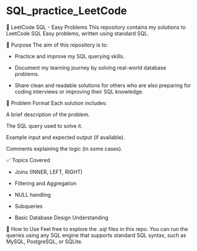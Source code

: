 # SQL_practice_LeetCode
🧠 LeetCode SQL - Easy Problems
This repository contains my solutions to LeetCode SQL Easy problems, written using standard SQL.

📌 Purpose
The aim of this repository is to:

* Practice and improve my SQL querying skills.

* Document my learning journey by solving real-world database problems.

* Share clean and readable solutions for others who are also preparing for coding interviews or improving their SQL knowledge.

🧾 Problem Format
Each solution includes:

A brief description of the problem.

The SQL query used to solve it.

Example input and expected output (if available).

Comments explaining the logic (in some cases).

✅ Topics Covered
* Joins (INNER, LEFT, RIGHT)

* Filtering and Aggregation

* NULL handling

* Subqueries

* Basic Database Design Understanding

🚀 How to Use
Feel free to explore the .sql files in this repo. You can run the queries using any SQL engine that supports standard SQL syntax, such as MySQL, PostgreSQL, or SQLite.

